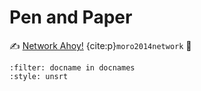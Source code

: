 # Pen and Paper


✍️ [Network Ahoy!](http://estebanmoro.org/pdf/netsci_for_kids/networks_ahoy.pdf) {cite:p}`moro2014network` 🚢

```{bibliography}
:filter: docname in docnames
:style: unsrt
```